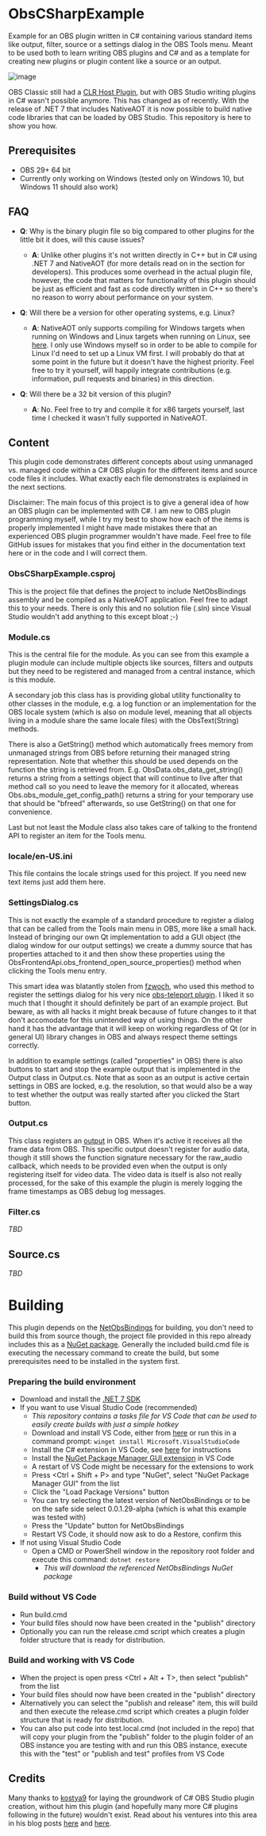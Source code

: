 # ObsCSharpExample

Example for an OBS plugin written in C# containing various standard items like output, filter, source or a settings dialog in the OBS Tools menu. Meant to be used both to learn writing OBS plugins and C# and as a template for creating new plugins or plugin content like a source or an output.

![image](https://user-images.githubusercontent.com/528974/218354411-384a533b-1f14-43a5-b6d8-b78fa18a4b1d.png)

OBS Classic still had a [CLR Host Plugin](https://obsproject.com/forum/resources/clr-host-plugin.21/), but with OBS Studio writing plugins in C# wasn't possible anymore. This has changed as of recently. With the release of .NET 7 that includes NativeAOT it is now possible to build native code libraries that can be loaded by OBS Studio. This repository is here to show you how.


## Prerequisites
- OBS 29+ 64 bit
- Currently only working on Windows (tested only on Windows 10, but Windows 11 should also work)

## FAQ
- **Q**: Why is the binary plugin file so big compared to other plugins for the little bit it does, will this cause issues?
  - **A**: Unlike other plugins it's not written directly in C++ but in C# using .NET 7 and NativeAOT (for more details read on in the section for developers). This produces some overhead in the actual plugin file, however, the code that matters for functionality of this plugin should be just as efficient and fast as code directly written in C++ so there's no reason to worry about performance on your system.

- **Q**: Will there be a version for other operating systems, e.g. Linux?
  - **A**: NativeAOT only supports compiling for Windows targets when running on Windows and Linux targets when running on Linux, see [here](https://github.com/dotnet/runtime/blob/main/src/coreclr/nativeaot/docs/compiling.md#cross-architecture-compilation). I only use Windows myself so in order to be able to compile for Linux I'd need to set up a Linux VM first. I will probably do that at some point in the future but it doesn't have the highest priority. Feel free to try it yourself, will happily integrate contributions (e.g. information, pull requests and binaries) in this direction.

- **Q**: Will there be a 32 bit version of this plugin?
  - **A**: No. Feel free to try and compile it for x86 targets yourself, last time I checked it wasn't fully supported in NativeAOT.

## Content
This plugin code demonstrates different concepts about using unmanaged vs. managed code within a C# OBS plugin for the different items and source code files it includes. What exactly each file demonstrates is explained in the next sections.

Disclaimer: The main focus of this project is to give a general idea of how an OBS plugin can be implemented with C#. I am new to OBS plugin programming myself, while I try my best to show how each of the items is properly implemented I might have made mistakes there that an experienced OBS plugin programmer wouldn't have made. Feel free to file GitHub issues for mistakes that you find either in the documentation text here or in the code and I will correct them.

### ObsCSharpExample.csproj
This is the project file that defines the project to include NetObsBindings assembly and be compiled as a NativeAOT application. Feel free to adapt this to your needs. There is only this and no solution file (.sln) since Visual Studio wouldn't add anything to this except bloat ;-)

### Module.cs
This is the central file for the module. As you can see from this example a plugin module can include multiple objects like sources, filters and outputs but they need to be registered and managed from a central instance, which is this module.

A secondary job this class has is providing global utility functionality to other classes in the module, e.g. a log function or an implementation for the OBS locale system (which is also on module level, meaning that all objects living in a module share the same locale files) with the ObsText(String) methods. 

There is also a GetString() method which automatically frees memory from unmanaged strings from OBS before returning their managed string representation. Note that whether this should be used depends on the function the string is retrieved from. E.g. ObsData.obs_data_get_string() returns a string from a settings object that will continue to live after that method call so you need to leave the memory for it allocated, whereas Obs.obs_module_get_config_path() returns a string for your temporary use that should be "bfreed" afterwards, so use GetString() on that one for convenience.

Last but not least the Module class also takes care of talking to the frontend API to register an item for the Tools menu.

### locale/en-US.ini
This file contains the locale strings used for this project. If you need new text items just add them here.

### SettingsDialog.cs
This is not exactly the example of a standard procedure to register a dialog that can be called from the Tools main menu in OBS, more like a small hack. Instead of bringing our own Qt implementation to add a GUI object (the dialog window for our output settings) we create a dummy source that has properties attached to it and then show these properties using the ObsFrontendApi.obs_frontend_open_source_properties() method when clicking the Tools menu entry.

This smart idea was blatantly stolen from [fzwoch](https://github.com/fzwoch), who used this method to register the settings dialog for his very nice [obs-teleport plugin](https://github.com/fzwoch/obs-teleport). I liked it so much that I thought it should definitely be part of an example project. But beware, as with all hacks it might break because of future changes to it that don't accomodate for this unintended way of using things. On the other hand it has the advantage that it will keep on working regardless of Qt (or in general UI) library changes in OBS and always respect theme settings correctly.

In addition to example settings (called "properties" in OBS) there is also buttons to start and stop the example output that is implemented in the Output class in Output.cs. Note that as soon as an output is active certain settings in OBS are locked, e.g. the resolution, so that would also be a way to test whether the output was really started after you clicked the Start button.

### Output.cs
This class registers an [output](https://obsproject.com/docs/reference-outputs.html) in OBS. When it's active it receives all the frame data from OBS. This specific output doesn't register for audio data, though it still shows the function signature necessary for the raw_audio callback, which needs to be provided even when the output is only registering itself for video data. The video data is itself is also not really processed, for the sake of this example the plugin is merely logging the frame timestamps as OBS debug log messages.

### Filter.cs
_TBD_

## Source.cs
_TBD_

# Building
This plugin depends on the [NetObsBindings](https://github.com/kostya9/NetObsBindings) for building, you don't need to build this from source though, the project file provided in this repo already includes this as a [NuGet package](https://www.nuget.org/packages/NetObsBindings).
Generally the included build.cmd file is executing the necessary command to create the build, but some prerequisites need to be installed in the system first.

### Preparing the build environment
- Download and install the [.NET 7 SDK](https://dotnet.microsoft.com/en-us/download/dotnet/7.0)
- If you want to use Visual Studio Code (recommended)
  - _This repository contains a tasks file for VS Code that can be used to easily create builds with just a simple hotkey_
  - Download and install VS Code, either from [here](https://code.visualstudio.com/download) or run this in a command prompt: `winget install Microsoft.VisualStudioCode`
  - Install the C# extension in VS Code, see [here](https://code.visualstudio.com/docs/languages/csharp) for instructions
  - Install the [NuGet Package Manager GUI extension](https://marketplace.visualstudio.com/items?itemName=aliasadidev.nugetpackagemanagergui) in VS Code
  - A restart of VS Code might be necessary for the extensions to work
  - Press <Ctrl + Shift + P> and type "NuGet", select "NuGet Package Manager GUI" from the list
  - Click the "Load Package Versions" button
  - You can try selecting the latest version of NetObsBindings or to be on the safe side select 0.0.1.29-alpha (which is what this example was tested with)
  - Press the "Update" button for NetObsBindings
  - Restart VS Code, it should now ask to do a Restore, confirm this
- If not using Visual Studio Code
  - Open a CMD or PowerShell window in the repository root folder and execute this command: `dotnet restore`
    - _This will download the referenced NetObsBindings NuGet package_

### Build without VS Code
- Run build.cmd
- Your build files should now have been created in the "publish" directory
- Optionally you can run the release.cmd script which creates a plugin folder structure that is ready for distribution.

### Build and working with VS Code
- When the project is open press <Ctrl + Alt + T>, then select "publish" from the list
- Your build files should now have been created in the "publish" directory
- Alternatively you can select the "publish and release" item, this will build and then execute the release.cmd script which creates a plugin folder structure that is ready for distribution.
- You can also put code into test.local.cmd (not included in the repo) that will copy your plugin from the "publish" folder to the plugin folder of an OBS instance you are testing with and run this OBS instance, execute this with the "test" or "publish and test" profiles from VS Code

## Credits
Many thanks to [kostya9](https://github.com/kostya9) for laying the groundwork of C# OBS Studio plugin creation, without him this plugin (and hopefully many more C# plugins following in the future) wouldn't exist. Read about his ventures into this area in his blog posts [here](https://sharovarskyi.com/blog/posts/dotnet-obs-plugin-with-nativeaot/) and [here](https://sharovarskyi.com/blog/posts/clangsharp-dotnet-interop-bindings/). 
